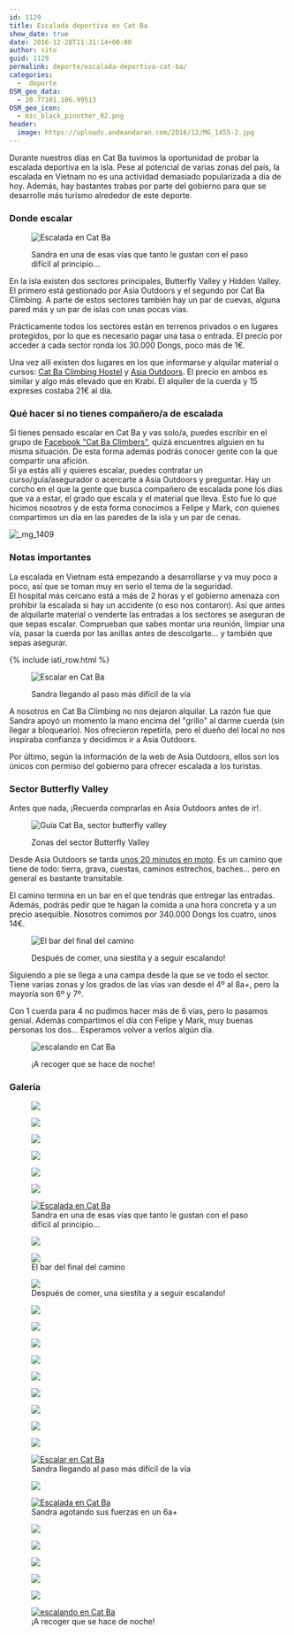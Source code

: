 ```yaml
---
id: 1129
title: Escalada deportiva en Cat Ba
show_date: true
date: 2016-12-28T11:31:14+00:00
author: sito
guid: 1129
permalink: deporte/escalada-deportiva-cat-ba/
categories:
  -  deporte
OSM_geo_data:
  - 20.77101,106.99513
OSM_geo_icon:
  - mic_black_pinother_02.png
header:
  image: https://uploads.andeandaran.com/2016/12/MG_1455-2.jpg
---
```


  Durante nuestros días en Cat Ba tuvimos la oportunidad de probar la escalada deportiva en la isla. Pese al potencial de varias zonas del país, la escalada en Vietnam no es una actividad demasiado popularizada a día de hoy. Además, hay bastantes trabas por parte del gobierno para que se desarrolle más turismo alrededor de este deporte.<!--more-->


### Donde escalar
<figure id="attachment_1084" >

<img class="wp-image-1084 size-wcsquare" src="https://uploads.andeandaran.com/2016/12/MG_1430-300x300.jpg?resize=300%2C300" alt="Escalada en Cat Ba" /> <figcaption class="wp-caption-text">Sandra en una de esas vías que tanto le gustan con el paso difícil al principio...</figcaption></figure> 


  En la isla existen dos sectores principales, Butterfly Valley y Hidden Valley. El primero está gestionado por Asia Outdoors y el segundo por Cat Ba Climbing. A parte de estos sectores también hay un par de cuevas, alguna pared más y un par de islas con unas pocas vías.



  Prácticamente todos los sectores están en terrenos privados o en lugares protegidos, por lo que es necesario pagar una tasa o entrada. El precio por acceder a cada sector ronda los 30.000 Dongs, poco más de 1€.



  Una vez allí existen dos lugares en los que informarse y alquilar material o cursos: <a href="https://www.tripadvisor.es/Hotel_Review-g737051-d3791404-Reviews-Mr_Zoom_Backpacker_Hostel-Cat_Ba.html" target="_blank" rel="noopener">Cat Ba Climbing Hostel</a> y <a href="http://www.asiaoutdoors.com.vn" target="_blank" rel="noopener">Asia Outdoors</a>. El precio en ambos es similar y algo más elevado que en Krabi. El alquiler de la cuerda y 15 expreses costaba 21€ al día.


### Qué hacer si no tienes compañero/a de escalada



  Si tienes pensado escalar en Cat Ba y vas solo/a, puedes escribir en el grupo de <a href="https://www.facebook.com/groups/333275093711727/">Facebook "Cat Ba Climbers"</a>, quizá encuentres alguien en tu misma situación. De esta forma además podrás conocer gente con la que compartir una afición.<br /> Si ya estás allí y quieres escalar, puedes contratar un curso/guía/asegurador o acercarte a Asia Outdoors y preguntar. Hay un corcho en el que la gente que busca compañero de escalada pone los días que va a estar, el grado que escala y el material que lleva. Esto fue lo que hicimos nosotros y de esta forma conocimos a Felipe y Mark, con quienes compartimos un día en las paredes de la isla y un par de cenas.



  <img class="aligncenter wp-image-1081 size-wcfixedheight" src="https://uploads.andeandaran.com/2016/12/MG_1409-750x500.jpg?resize=750%2C500" alt="_mg_1409" />


### Notas importantes



  La escalada en Vietnam está empezando a desarrollarse y va muy poco a poco, así que se toman muy en serio el tema de la seguridad.<br /> El hospital más cercano está a más de 2 horas y el gobierno amenaza con prohibir la escalada si hay un accidente (o eso nos contaron). Así que antes de alquilarte material o venderte las entradas a los sectores se aseguran de que sepas escalar. Comprueban que sabes montar una reunión, limpiar una vía, pasar la cuerda por las anillas antes de descolgarte... y también que sepas asegurar.


<!-- Start shortcoder -->

{% include iati_row.html %}


<!-- End shortcoder v4.0.3--><figure id="attachment_1097" style="width: 750px" >

<img class="wp-image-1097 size-wcfixedheight" src="https://uploads.andeandaran.com/2016/12/MG_1495-750x500.jpg?resize=750%2C500" alt="Escalar en Cat Ba" /> <figcaption class="wp-caption-text">Sandra llegando al paso más difícil de la vía</figcaption></figure> 


  A nosotros en Cat Ba Climbing no nos dejaron alquilar. La razón fue que Sandra apoyó un momento la mano encima del "grillo" al darme cuerda (sin llegar a bloquearlo). Nos ofrecieron repetirla, pero el dueño del local no nos inspiraba confianza y decidimos ir a Asia Outdoors.



  Por último, según la información de la web de Asia Outdoors, ellos son los únicos con permiso del gobierno para ofrecer escalada a los turistas.


### <strong>Sector</strong> Butterfly Valley


Antes que nada, ¡Recuerda comprarlas en Asia Outdoors antes de ir!.<figure id="attachment_1135"  >

<img class="size-wcbig wp-image-1135" src="https://uploads.andeandaran.com/2016/12/MG_1533-800x533.jpg" alt="Guía Cat Ba, sector butterfly valley"  /> <figcaption class="wp-caption-text">Zonas del sector Butterfly Valley</figcaption></figure> 


  Desde Asia Outdoors se tarda <a href="https://www.google.com/maps/dir/Asia+Outdoors,+Một+Tháng+Tư,+tt.+Cát+Bà,+Hải+Phòng,+Vietnam/Liên+Minh+(Butterfly+Valley),+Trân+Châu,+Cát+Hải,+Hải+Phòng,+Vietnam/@20.7451361,107.0043137,14.12z/data=!4m13!4m12!1m5!1m1!1s0x314a44345a93a025:0x1ad0e228815a4088!2m2!1d107.049598!2d20.7246061!1m5!1m1!1s0x314a4365560a46d5:0x4740435133ad2a3a!2m2!1d106.9949702!2d20.768254?hl=es" target="_blank" rel="noopener">unos 20 minutos en moto</a>. Es un camino que tiene de todo: tierra, grava, cuestas, caminos estrechos, baches... pero en general es bastante transitable.



  El camino termina en un bar en el que tendrás que entregar las entradas. Además, podrás pedir que te hagan la comida a una hora concreta y a un precio asequible. Nosotros comimos por 340.000 Dongs los cuatro, unos 14€.
<figure id="attachment_1086"  >

<img class="size-wcbig wp-image-1086" src="https://uploads.andeandaran.com/2016/12/MG_1434-800x533.jpg" alt="El bar del final del camino"  /><figcaption class="wp-caption-text">Después de comer, una siestita y a seguir escalando!</figcaption></figure> 


  Siguiendo a pie se llega a una campa desde la que se ve todo el sector. Tiene varias zonas y los grados de las vías van desde el 4º al 8a+, pero la mayoría son 6º y 7º.



  Con 1 cuerda para 4 no pudimos hacer más de 6 vías, pero lo pasamos genial. Además compartimos el día con Felipe y Mark, muy buenas personas los dos... Esperamos volver a verlos algún día.
<figure id="attachment_1106"  >

<img class="size-wcbig wp-image-1106" src="https://uploads.andeandaran.com/2016/12/MG_1554-800x533.jpg" alt="escalando en Cat Ba"  /> <figcaption class="wp-caption-text">¡A recoger que se hace de noche!</figcaption></figure> 

### Galería


<div id='gallery-21' class='gallery galleryid-1129 gallery-columns-3 gallery-size-wcsquare'>
  <figure > 
  
  <div class='gallery-icon portrait'>
    <a href='https://uploads.andeandaran.com/2016/12/MG_1400.jpg'><img src="https://uploads.andeandaran.com/2016/12/MG_1400.jpg" class="attachment-wcsquare size-wcsquare" /></a>
  </div></figure><figure > 
  
  <div>
    <a href='https://uploads.andeandaran.com/2016/12/MG_1402.jpg'><img src="https://uploads.andeandaran.com/2016/12/MG_1402.jpg" class="attachment-wcsquare size-wcsquare" /></a>
  </div></figure><figure > 
  
  <div>
    <a href='https://uploads.andeandaran.com/2016/12/MG_1407.jpg'><img src="https://uploads.andeandaran.com/2016/12/MG_1407.jpg" class="attachment-wcsquare size-wcsquare" /></a>
  </div></figure><figure > 
  
  <div>
    <a href='https://uploads.andeandaran.com/2016/12/MG_1409.jpg'><img src="https://uploads.andeandaran.com/2016/12/MG_1409.jpg" class="attachment-wcsquare size-wcsquare" /></a>
  </div></figure><figure > 
  
  <div>
    <a href='https://uploads.andeandaran.com/2016/12/MG_1412.jpg'><img src="https://uploads.andeandaran.com/2016/12/MG_1412.jpg" class="attachment-wcsquare size-wcsquare" /></a>
  </div></figure><figure > 
  
  <div>
    <a href='https://uploads.andeandaran.com/2016/12/MG_1419.jpg'><img src="https://uploads.andeandaran.com/2016/12/MG_1419.jpg" class="attachment-wcsquare size-wcsquare" /></a>
  </div></figure><figure > 
  
  <div class='gallery-icon portrait'>
    <a href='https://uploads.andeandaran.com/2016/12/MG_1430.jpg'><img src="https://uploads.andeandaran.com/2016/12/MG_1430.jpg" class="attachment-wcsquare size-wcsquare" alt="Escalada en Cat Ba" aria-describedby="gallery-21-1084" /></a>
  </div><figcaption class='wp-caption-text gallery-caption' id='gallery-21-1084'> Sandra en una de esas vías que tanto le gustan con el paso difícil al principio... </figcaption></figure><figure > 
  
  <div>
    <a href='https://uploads.andeandaran.com/2016/12/MG_1432.jpg'><img src="https://uploads.andeandaran.com/2016/12/MG_1432.jpg" class="attachment-wcsquare size-wcsquare" /></a>
  </div></figure><figure > 
  
  <div>
    <a href='https://uploads.andeandaran.com/2016/12/MG_1434.jpg'><img src="https://uploads.andeandaran.com/2016/12/MG_1434.jpg" class="attachment-wcsquare size-wcsquare" aria-describedby="gallery-21-1086" /></a>
  </div><figcaption class='wp-caption-text gallery-caption' id='gallery-21-1086'> El bar del final del camino </figcaption></figure><figure > 
  
  <div>
    <a href='https://uploads.andeandaran.com/2016/12/MG_1435.jpg'><img src="https://uploads.andeandaran.com/2016/12/MG_1435.jpg" class="attachment-wcsquare size-wcsquare" aria-describedby="gallery-21-1087" /></a>
  </div><figcaption class='wp-caption-text gallery-caption' id='gallery-21-1087'> Después de comer, una siestita y a seguir escalando! </figcaption></figure><figure > 
  
  <div>
    <a href='https://uploads.andeandaran.com/2016/12/MG_1441.jpg'><img src="https://uploads.andeandaran.com/2016/12/MG_1441.jpg" class="attachment-wcsquare size-wcsquare" /></a>
  </div></figure><figure > 
  
  <div>
    <a href='https://uploads.andeandaran.com/2016/12/MG_1444.jpg'><img src="https://uploads.andeandaran.com/2016/12/MG_1444.jpg" class="attachment-wcsquare size-wcsquare" /></a>
  </div></figure><figure > 
  
  <div>
    <a href='https://uploads.andeandaran.com/2016/12/MG_1455.jpg'><img src="https://uploads.andeandaran.com/2016/12/MG_1455.jpg" class="attachment-wcsquare size-wcsquare" /></a>
  </div></figure><figure > 
  
  <div>
    <a href='https://uploads.andeandaran.com/2016/12/MG_1459.jpg'><img src="https://uploads.andeandaran.com/2016/12/MG_1459.jpg" class="attachment-wcsquare size-wcsquare" /></a>
  </div></figure><figure > 
  
  <div>
    <a href='https://uploads.andeandaran.com/2016/12/MG_1466.jpg'><img src="https://uploads.andeandaran.com/2016/12/MG_1466.jpg" class="attachment-wcsquare size-wcsquare" /></a>
  </div></figure><figure > 
  
  <div>
    <a href='https://uploads.andeandaran.com/2016/12/MG_1470.jpg'><img src="https://uploads.andeandaran.com/2016/12/MG_1470.jpg" class="attachment-wcsquare size-wcsquare" /></a>
  </div></figure><figure > 
  
  <div>
    <a href='https://uploads.andeandaran.com/2016/12/MG_1480.jpg'><img src="https://uploads.andeandaran.com/2016/12/MG_1480.jpg" class="attachment-wcsquare size-wcsquare" /></a>
  </div></figure><figure > 
  
  <div class='gallery-icon portrait'>
    <a href='https://uploads.andeandaran.com/2016/12/MG_1487.jpg'><img src="https://uploads.andeandaran.com/2016/12/MG_1487.jpg" class="attachment-wcsquare size-wcsquare" /></a>
  </div></figure><figure > 
  
  <div>
    <a href='https://uploads.andeandaran.com/2016/12/MG_1492.jpg'><img src="https://uploads.andeandaran.com/2016/12/MG_1492.jpg" class="attachment-wcsquare size-wcsquare" /></a>
  </div></figure><figure > 
  
  <div>
    <a href='https://uploads.andeandaran.com/2016/12/MG_1495.jpg'><img src="https://uploads.andeandaran.com/2016/12/MG_1495.jpg" class="attachment-wcsquare size-wcsquare" alt="Escalar en Cat Ba" aria-describedby="gallery-21-1097" /></a>
  </div><figcaption class='wp-caption-text gallery-caption' id='gallery-21-1097'> Sandra llegando al paso más difícil de la vía </figcaption></figure><figure > 
  
  <div>
    <a href='https://uploads.andeandaran.com/2016/12/MG_1496.jpg'><img src="https://uploads.andeandaran.com/2016/12/MG_1496.jpg" class="attachment-wcsquare size-wcsquare" /></a>
  </div></figure><figure > 
  
  <div>
    <a href='https://uploads.andeandaran.com/2016/12/MG_1501.jpg'><img src="https://uploads.andeandaran.com/2016/12/MG_1501.jpg" class="attachment-wcsquare size-wcsquare" alt="Escalada en Cat Ba" aria-describedby="gallery-21-1099" /></a>
  </div><figcaption class='wp-caption-text gallery-caption' id='gallery-21-1099'> Sandra agotando sus fuerzas en un 6a+ </figcaption></figure><figure > 
  
  <div>
    <a href='https://uploads.andeandaran.com/2016/12/MG_1507.jpg'><img src="https://uploads.andeandaran.com/2016/12/MG_1507.jpg" class="attachment-wcsquare size-wcsquare" /></a>
  </div></figure><figure > 
  
  <div>
    <a href='https://uploads.andeandaran.com/2016/12/MG_1513.jpg'><img src="https://uploads.andeandaran.com/2016/12/MG_1513.jpg" class="attachment-wcsquare size-wcsquare" /></a>
  </div></figure><figure > 
  
  <div>
    <a href='https://uploads.andeandaran.com/2016/12/MG_1518.jpg'><img src="https://uploads.andeandaran.com/2016/12/MG_1518.jpg" class="attachment-wcsquare size-wcsquare" /></a>
  </div></figure><figure > 
  
  <div>
    <a href='https://uploads.andeandaran.com/2016/12/MG_1525.jpg'><img src="https://uploads.andeandaran.com/2016/12/MG_1525.jpg" class="attachment-wcsquare size-wcsquare" /></a>
  </div></figure><figure > 
  
  <div>
    <a href='https://uploads.andeandaran.com/2016/12/MG_1546.jpg'><img src="https://uploads.andeandaran.com/2016/12/MG_1546.jpg" class="attachment-wcsquare size-wcsquare" /></a>
  </div></figure><figure > 
  
  <div>
    <a href='https://uploads.andeandaran.com/2016/12/MG_1554.jpg'><img src="https://uploads.andeandaran.com/2016/12/MG_1554.jpg" class="attachment-wcsquare size-wcsquare" alt="escalando en Cat Ba" aria-describedby="gallery-21-1106" /></a>
  </div><figcaption class='wp-caption-text gallery-caption' id='gallery-21-1106'> ¡A recoger que se hace de noche! </figcaption></figure>
</div>
